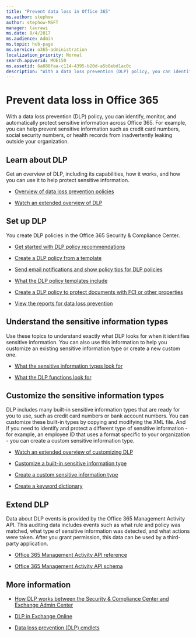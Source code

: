 ```yaml
---
title: "Prevent data loss in Office 365"
ms.author: stephow
author: stephow-MSFT
manager: laurawi
ms.date: 8/4/2017
ms.audience: Admin
ms.topic: hub-page
ms.service: o365-administration
localization_priority: Normal
search.appverid: MOE150
ms.assetid: 6a888faa-c114-4395-b20d-a5b8ebd1ac0c
description: "With a data loss prevention (DLP) policy, you can identify, monitor, and automatically protect sensitive information across Office 365. For example, you can help prevent sensitive information such as credit card numbers, social security numbers, or health records from inadvertently leaking outside your organization."
---
```


# Prevent data loss in Office 365

With a data loss prevention (DLP) policy, you can identify, monitor, and automatically protect sensitive information across Office 365. For example, you can help prevent sensitive information such as credit card numbers, social security numbers, or health records from inadvertently leaking outside your organization.
  
## Learn about DLP

Get an overview of DLP, including its capabilities, how it works, and how you can use it to help protect sensitive information. 
  
- [Overview of data loss prevention policies](data-loss-prevention-policies.md)
    
- [Watch an extended overview of DLP](https://go.microsoft.com/fwlink/?linkid=852300)
    
## Set up DLP

You create DLP policies in the Office 365 Security &amp; Compliance Center.
  
- [Get started with DLP policy recommendations](get-started-with-dlp-policy-recommendations.md)
    
- [Create a DLP policy from a template](create-a-dlp-policy-from-a-template.md)
    
- [Send email notifications and show policy tips for DLP policies](use-notifications-and-policy-tips.md)
    
- [What the DLP policy templates include](what-the-dlp-policy-templates-include.md)
    
- [Create a DLP policy to protect documents with FCI or other properties](protect-documents-that-have-fci-or-other-properties.md)
    
- [View the reports for data loss prevention](view-the-dlp-reports.md)
    
## Understand the sensitive information types

Use these topics to understand exactly what DLP looks for when it identifies sensitive information. You can also use this information to help you customize an existing sensitive information type or create a new custom one.
  
- [What the sensitive information types look for](what-the-sensitive-information-types-look-for.md)
    
- [What the DLP functions look for](what-the-dlp-functions-look-for.md)
    
## Customize the sensitive information types

DLP includes many built-in sensitive information types that are ready for you to use, such as credit card numbers or bank account numbers. You can customize these built-in types by copying and modifying the XML file. And if you need to identify and protect a different type of sensitive information - for example, an employee ID that uses a format specific to your organization - you can create a custom sensitive information type.
  
- [Watch an extended overview of customizing DLP](https://go.microsoft.com/fwlink/?linkid=852306)
    
- [Customize a built-in sensitive information type](customize-a-built-in-sensitive-information-type.md)
    
- [Create a custom sensitive information type](create-a-custom-sensitive-information-type.md)
    
- [Create a keyword dictionary](create-a-keyword-dictionary.md)
    
## Extend DLP

Data about DLP events is provided by the Office 365 Management Activity API. This auditing data includes events such as what rule and policy was matched, what type of sensitive information was detected, and what actions were taken. After you grant permission, this data can be used by a third-party application.
  
- [Office 365 Management Activity API reference](https://go.microsoft.com/fwlink/?linkid=852309)
    
- [Office 365 Management Activity API schema](https://go.microsoft.com/fwlink/?linkid=852308)
    
## More information

- [How DLP works between the Security &amp; Compliance Center and Exchange Admin Center](how-dlp-works-between-admin-centers.md)
    
- [DLP in Exchange Online](https://go.microsoft.com/fwlink/?linkid=852311)
    
- [Data loss prevention (DLP) cmdlets](https://go.microsoft.com/fwlink/?linkid=852310)
    


